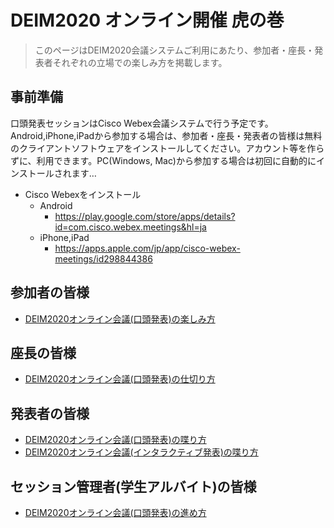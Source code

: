 # DEIM2020 オンライン開催 虎の巻

> このページはDEIM2020会議システムご利用にあたり、参加者・座長・発表者それぞれの立場での楽しみ方を掲載します。

## 事前準備

口頭発表セッションはCisco Webex会議システムで行う予定です。Android,iPhone,iPadから参加する場合は、参加者・座長・発表者の皆様は無料のクライアントソフトウェアをインストールしてください。アカウント等を作らずに、利用できます。PC(Windows, Mac)から参加する場合は初回に自動的にインストールされます…

* Cisco Webexをインストール
   * Android
      * https://play.google.com/store/apps/details?id=com.cisco.webex.meetings&hl=ja
   * iPhone,iPad
      * https://apps.apple.com/jp/app/cisco-webex-meetings/id298844386


## 参加者の皆様
* [DEIM2020オンライン会議(口頭発表)の楽しみ方](participants.md)

## 座長の皆様
* [DEIM2020オンライン会議(口頭発表)の仕切り方](chair.md)

## 発表者の皆様
* [DEIM2020オンライン会議(口頭発表)の喋り方](presenter.md)
* [DEIM2020オンライン会議(インタラクティブ発表)の喋り方](poster.md)

## セッション管理者(学生アルバイト)の皆様
* [DEIM2020オンライン会議(口頭発表)の進め方](admin.md)
